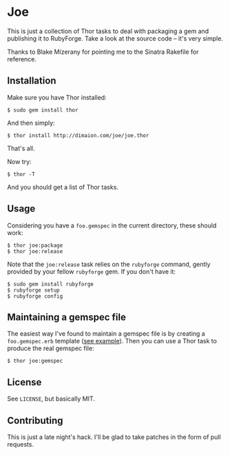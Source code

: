 Joe
===

This is just a collection of Thor tasks to deal with packaging a gem and publishing it to RubyForge. Take a look at the source code – it's very simple.

Thanks to Blake Mizerany for pointing me to the Sinatra Rakefile for reference.


Installation
---

Make sure you have Thor installed:

    $ sudo gem install thor

And then simply:

    $ thor install http://dimaion.com/joe/joe.thor

That's all.

Now try:

    $ thor -T

And you should get a list of Thor tasks.


Usage
---

Considering you have a `foo.gemspec` in the current directory, these should work:

    $ thor joe:package
    $ thor joe:release

Note that the `joe:release` task relies on the `rubyforge` command, gently provided by your fellow `rubyforge` gem. If you don't have it:

    $ sudo gem install rubyforge
    $ rubyforge setup
    $ rubyforge config

Maintaining a gemspec file
---

The easiest way I've found to maintain a gemspec file is by creating a `foo.gemspec.erb` template ([see example](http://github.com/soveran/ohm/blob/6c3e7d89d40de8de9eb7a0f772b38bcb8996a8f9/ohm.gemspec.erb)). Then you can use a Thor task to produce the real gemspec file:

    $ thor joe:gemspec


License
---

See `LICENSE`, but basically MIT.


Contributing
---

This is just a late night's hack. I'll be glad to take patches in the form of pull requests.
